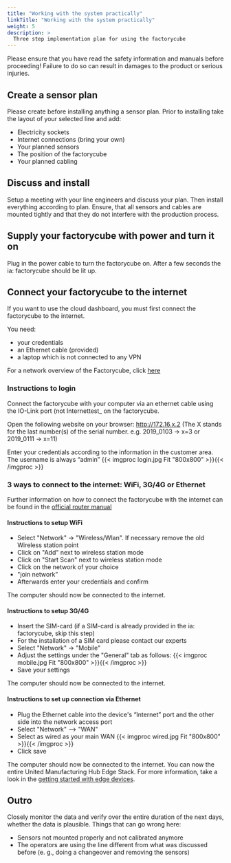 ```yaml
---
title: "Working with the system practically"
linkTitle: "Working with the system practically"
weight: 5
description: >
  Three step implementation plan for using the factorycube
---
```


Please ensure that you have read the safety information and manuals before proceeding! Failure to do so can result in damages to the product or serious injuries.

## Create a sensor plan

Please create before installing anything a sensor plan. Prior to installing take the layout of your selected line and add:

- Electricity sockets
- Internet connections (bring your own)
- Your planned sensors
- The position of the factorycube
- Your planned cabling

## Discuss and install

Setup a meeting with your line engineers and discuss your plan. Then install everything according to plan. Ensure, that all sensors and cables are mounted tightly and that they do not interfere with the production process.

## Supply your factorycube with power and turn it on

Plug in the power cable to turn the factorycube on. After a few seconds the ia: factorycube should be lit up.

<!-- ## Setup sensors

Refer to [this guide](sensors/mounting-sensors.md) for instructions and tipps to setup the sensors.
-->
## Connect your factorycube to the internet

If you want to use the cloud dashboard, you must first connect the factorycube to the internet.

You need:

- your credentials
- an Ethernet cable (provided)
- a laptop which is not connected to any VPN

For a network overview of the Factorycube, click [here](../networking/)

### Instructions to login

Connect the factorycube with your computer via an ethernet cable using the IO-Link port (not Internettest_ on the factorycube.

Open the following website on your browser: <http://172.16.x.2> (The X stands for the last number(s) of the serial number. e.g. 2019_0103 -> x=3 or 2019_0111 -> x=11)

Enter your credentials according to the information in the customer area. The username is always “admin”
{{< imgproc login.jpg Fit "800x800" >}}{{< /imgproc >}}

### 3 ways to connect to the internet: WiFi, 3G/4G or Ethernet

Further information on how to connect the factorycube with the internet can be found in the [official router manual](https://wiki.teltonika-networks.com/view/RUT955_WAN)

#### Instructions to setup WiFi

- Select "Network" → "Wireless/Wlan". If necessary remove the old Wireless station point
- Click on "Add" next to wireless station mode
- Click on "Start Scan" next to wireless station mode
- Click on the network of your choice
- "join network”
- Afterwards enter your credentials and confirm

The computer should now be connected to the internet.

#### Instructions to setup 3G/4G

- Insert the SIM-card (if a SIM-card is already provided in the ia: factorycube, skip this step)
- For the installation of a SIM card please contact our experts
- Select "Network" → "Mobile"
- Adjust the settings under the "General" tab as follows:
{{< imgproc mobile.jpg Fit "800x800" >}}{{< /imgproc >}}
- Save your settings

The computer should now be connected to the internet.

#### Instructions to set up connection via Ethernet

- Plug the Ethernet cable into the device's “Internet” port and the other side into the network access port
- Select "Network" --> "WAN"
- Select as wired as your main WAN
{{< imgproc wired.jpg Fit "800x800" >}}{{< /imgproc >}}
- Click save

The computer should now be connected to the internet. You can now the entire United Manufacturing Hub Edge Stack. For more information, take a look in the [getting started with edge devices](../../getting-started/installing-factorycube-core).

## Outro

Closely monitor the data and verify over the entire duration of the next days, whether the data is plausible. Things that can go wrong here:

- Sensors not mounted properly and not calibrated anymore
- The operators are using the line different from what was discussed before (e. g., doing a changeover and removing the sensors)
